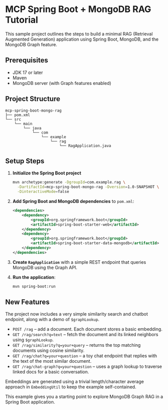 # MCP Spring Boot + MongoDB RAG Tutorial

This sample project outlines the steps to build a minimal RAG (Retrieval Augmented Generation) application using Spring Boot, MongoDB, and the MongoDB Graph feature.

## Prerequisites
- JDK 17 or later
- Maven
- MongoDB server (with Graph features enabled)

## Project Structure
```
mcp-spring-boot-mongo-rag
├── pom.xml
└── src
    └── main
        └── java
            └── com
                └── example
                    └── rag
                        └── RagApplication.java
```

## Setup Steps
1. **Initialize the Spring Boot project**
   ```bash
   mvn archetype:generate -DgroupId=com.example.rag \
     -DartifactId=mcp-spring-boot-mongo-rag -Dversion=1.0-SNAPSHOT \
     -DinteractiveMode=false
   ```

2. **Add Spring Boot and MongoDB dependencies** to `pom.xml`:
   ```xml
   <dependencies>
       <dependency>
           <groupId>org.springframework.boot</groupId>
           <artifactId>spring-boot-starter-web</artifactId>
       </dependency>
       <dependency>
           <groupId>org.springframework.boot</groupId>
           <artifactId>spring-boot-starter-data-mongodb</artifactId>
       </dependency>
   </dependencies>
   ```

3. **Create `RagApplication`** with a simple REST endpoint that queries MongoDB using the Graph API.

4. **Run the application**:
   ```bash
   mvn spring-boot:run
   ```

## New Features

The project now includes a very simple similarity search and chatbot endpoint, along with a demo of `$graphLookup`.

- `POST /rag` &ndash; add a document. Each document stores a basic embedding.
- `GET /rag/search?q=text` &ndash; fetch the document and its linked neighbors using `$graphLookup`.
- `GET /rag/similarity?q=your+query` &ndash; returns the top matching documents using cosine similarity.
- `GET /rag/chat?q=your+question` &ndash; a toy chat endpoint that replies with the text of the most similar document.
- `GET /rag/chat-graph?q=your+question` &ndash; uses a graph lookup to traverse linked docs for a basic conversation.


Embeddings are generated using a trivial length/character average approach in `EmbeddingUtil` to keep the example self-contained.

This example gives you a starting point to explore MongoDB Graph RAG in a Spring Boot application.
